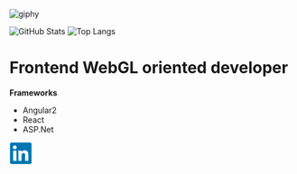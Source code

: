 ![giphy](https://user-images.githubusercontent.com/96449212/174452579-df5718fc-fadb-4658-8f95-7a485562fbdc.gif)


![GitHub Stats](https://github-readme-stats.vercel.app/api?username=Pieris128&theme=radical)
![Top Langs](https://github-readme-stats.vercel.app/api/top-langs/?username=Pieris128&layout=compact)

<h1> Frontend WebGL oriented developer </h1>

**Frameworks**

  <!--
<p align="left"> <a href="https://developer.mozilla.org/en-US/docs/Web/JavaScript" target="_blank"> <img src="https://raw.githubusercontent.com/devicons/devicon/master/icons/javascript/javascript-original.svg" alt="javascript" width="35" height="35"/></a><a href="https://developer.mozilla.org/es/docs/Web/CSS" target="_blank"><img src='https://github.com/devicons/devicon/blob/master/icons/css3/css3-plain-wordmark.svg' width="40" height="40"></a><a href="https://developer.mozilla.org/es/docs/Web/HTML" target="_blank"><img src='https://github.com/devicons/devicon/blob/master/icons/html5/html5-original-wordmark.svg' width="40" height="40"></a><a href="https://www.figma.com/design/" target="_blank"><img src='https://github.com/devicons/devicon/blob/master/icons/figma/figma-original.svg' width="40" height="40"></a><a href="https://inkscape.org/en/" target="_blank"><img src='https://github.com/devicons/devicon/blob/master/icons/inkscape/inkscape-original-wordmark.svg' width="40" height="40"></a><a href="https://www.adobe.com/ar/products/illustrator.html" target="_blank"></a><a href="https://developer.mozilla.org/es/docs/Web/HTML" target="_blank"><img src='https://github.com/devicons/devicon/blob/master/icons/illustrator/illustrator-plain.svg' width="40" height="40"></a><a href="https://www.blender.org" target="_blank"><img src='https://github.com/devicons/devicon/blob/master/icons/blender/blender-original.svg' width="40" height="40"></a><a href="https://learn.microsoft.com/en-us/dotnet/csharp/programming-guide/" target="_blank"><img src='https://github.com/devicons/devicon/blob/master/icons/csharp/csharp-original.svg' width="40" height="40"></a><a href="https://angular.io" target="_blank"><img src='https://github.com/devicons/devicon/blob/master/icons/angularjs/angularjs-original.svg' width="40" height="40"></a><a href="https://threejs.org" target="_blank"><img src='https://github.com/devicons/devicon/blob/master/icons/threejs/threejs-original.svg' width="40" height="40"></a></p>
-->
  
<ul>
  <li> Angular2 </li>
  <li> React </li>
  <li> ASP.Net </li>
</ul>

<p align="left"><a href="https://www.linkedin.com/in/matias-pier-espinosa-426199151/" target="_blank"> <img src="https://github.com/devicons/devicon/blob/master/icons/linkedin/linkedin-original.svg" alt="linkedIn" width="40" height="40"/></a></p> 
